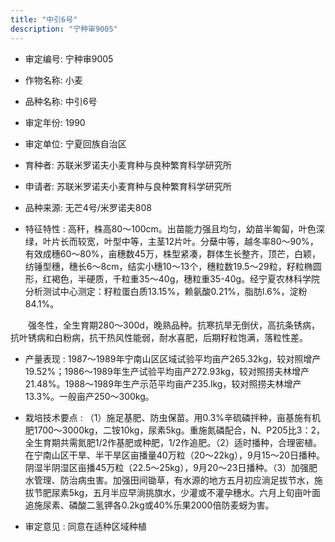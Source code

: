 ```yaml
---
title: "中引6号"
description: "宁种审9005"
---
```

* 审定编号:  宁种审9005

*  作物名称:  小麦

*  品种名称:  中引6号

*  审定年份:  1990

*  审定单位:  宁夏回族自治区

* 育种者:  苏联米罗诺夫小麦育种与良种繁育科学研究所

*  申请者:  苏联米罗诺夫小麦育种与良种繁育科学研究所

*  品种来源:  无芒4号/米罗诺夫808 

*  特征特性 : 
高秆，株高80～100cm。出苗能力强且均匀，幼苗半匍匐，叶色深绿，叶片长而较宽，叶型中等，主茎12片叶。分蘖中等，越冬率80～90%，有效成穗60～80%，亩穗数45万，株型紧凑，群体生长整齐，顶芒，白颖，纺锤型穗，穗长6～8cm，结实小穗10～13个，穗粒数19.5～29粒，籽粒椭圆形，红褐色，半硬质，千粒重35～40g，穗粒重35-40g。经宁夏农林科学院分析测试中心测定：籽粒蛋白质13.15%，赖氨酸0.21%，脂肪l.6%，淀粉84.1%。
　　强冬性，全生育期280～300d，晚熟品种。抗寒抗旱无倒伏，高抗条锈病，抗叶锈病和白粉病，抗干热风性能弱，耐水喜肥，后期籽粒饱满，落粒性差。 

 
*  产量表现 : 
1987～1989年宁南山区区域试验平均亩产265.32kg，较对照增产19.52%；1986～1989年生产试验平均亩产272.93kg，较对照捞夫林增产21.48%。1988～1989年生产示范平均亩产235.lkg，较对照捞夫林增产13.3%。一般亩产250～300kg。

*  栽培技术要点 : 
（1）施足基肥、防虫保苗。用0.3%辛硫磷拌种，亩基施有机肥1700～3000kg，二铵10kg，尿素5kg。重施氮磷配合，N、P205比3：2，全生育期共需氮肥1/2作基肥或种肥，1/2作追肥。（2）适时播种，合理密植。在宁南山区干旱、半干旱区亩播量40万粒（20～22kg），9月15～20日播种。阴湿半阴湿区亩播45万粒（22.5～25kg），9月20～23日播种。（3）加强肥水管理、防治病虫害。加强田间锄草，有水源的地方五月初应淌足拔节水，施拔节肥尿素5kg，五月半应早淌挑旗水，少灌或不灌孕穗水。六月上旬亩叶面追施尿素、磷酸二氢钾各0.2kg或40%乐果2000倍防麦蚜为害。

*  审定意见 : 
同意在适种区域种植
